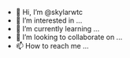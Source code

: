 - 👋 Hi, I’m @skylarwtc
- 👀 I’m interested in ...
- 🌱 I’m currently learning ...
- 💞️ I’m looking to collaborate on ...
- 📫 How to reach me ...

<!---
skylarwtc/skylarwtc is a ✨ special ✨ repository because its `README.md` (this file) appears on your GitHub profile.
You can click the Preview link to take a look at your changes.
--->
